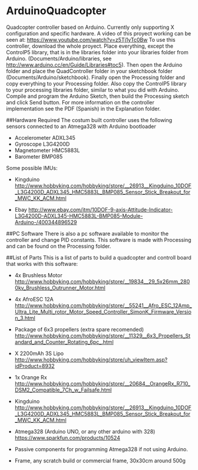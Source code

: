 # ArduinoQuadcopter
Quadcopter controller based on Arduino. Currently only supporting X configuration and specific hardware. 
A video of this proyect working can be seen at: https://www.youtube.com/watch?v=z5Tj1yTc0Bw
To use this controller, download the whole proyect. Place everything, except the ControlP5 library, that is in the libraries folder into your libraries folder from Arduino. (Documents/Arduino/libraries, see http://www.arduino.cc/en/Guide/Libraries#toc5). Then open the Arduino folder and place the QuadController folder in your sketchbook folder (Documents/Arduino/sketchbook). Finally open the Processing folder and copy everything to your Processing folder. Also copy the ControlP5 library to your processing libraries folder, similar to what you did with Arduino. 
Compile and program the Arduino Sketch, then build the Processing sketch and click Send button.
For more information on the controller implementation see the PDF (Spanish) in the Explanation folder.

##Hardware Required
The costum built controller uses the following sensors connected to an Atmega328 with Arduino bootloader

- Accelerometer	ADXL345 
- Gyroscope	L3G4200D 
- Magnetometer	HMC5883L
- Barometer	BMP085

Some possible IMUs:

- Kingduino http://www.hobbyking.com/hobbyking/store/__26913__Kingduino_10DOF_L3G4200D_ADXL345_HMC5883L_BMP085_Sensor_Stick_Breakout_for_MWC_KK_ACM.html

- Ebay http://www.ebay.com/itm/10DOF-9-axis-Attitude-Indicator-L3G4200D-ADXL345-HMC5883L-BMP085-Module-Arduino-/400344896529

##PC Software
There is also a pc software available to monitor the controller and change PID constants. This software is made with Processing and can be found on the Processing folder.


##List of Parts
This is a list of parts to build a quadcopter and controll board that works with this software:

- 4x Brushless Motor http://www.hobbyking.com/hobbyking/store/__19834__29_5x26mm_2800kv_Brushless_Outrunner_Motor.html

- 4x AfroESC 12A  http://www.hobbyking.com/hobbyking/store/__55241__Afro_ESC_12Amp_Ultra_Lite_Multi_rotor_Motor_Speed_Controller_SimonK_Firmware_Version_3.html

- Package of 6x3 propellers (extra spare recomended) http://www.hobbyking.com/hobbyking/store/__11329__6x3_Propellers_Standard_and_Counter_Rotating_6pc_.html

- X 2200mAh 3S Lipo http://www.hobbyking.com/hobbyking/store/uh_viewItem.asp?idProduct=8932

- 1x Orange Rx http://www.hobbyking.com/hobbyking/store/__20684__OrangeRx_R710_DSM2_Compatible_7Ch_w_Failsafe.html

- Kingduino http://www.hobbyking.com/hobbyking/store/__26913__Kingduino_10DOF_L3G4200D_ADXL345_HMC5883L_BMP085_Sensor_Stick_Breakout_for_MWC_KK_ACM.html

- Atmega328 (Arduino UNO, or any other arduino with 328) https://www.sparkfun.com/products/10524   

- Passive components for programming Atmega328 if not using Arduino.

- Frame, any scratch build or commercial frame, 30x30cm around 500g